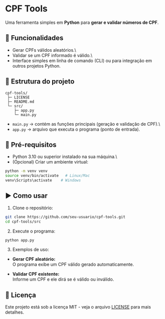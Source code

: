 # CPF Tools

Uma ferramenta simples em **Python** para **gerar e validar números de
CPF**.

## 🚀 Funcionalidades

-   Gerar CPFs válidos aleatórios.\
-   Validar se um CPF informado é válido.\
-   Interface simples em linha de comando (CLI) ou para integração em
    outros projetos Python.

## 📂 Estrutura do projeto

    cpf-tools/
     ├─ LICENSE
     ├─ README.md
     └─ src/
        ├─ app.py
        └─ main.py

-   `main.py` → contém as funções principais (geração e validação de
    CPF).\
-   `app.py` → arquivo que executa o programa (ponto de entrada).

## 🔧 Pré-requisitos

-   Python 3.10 ou superior instalado na sua máquina.\
-   (Opcional) Criar um ambiente virtual:

``` bash
python -m venv venv
source venv/bin/activate   # Linux/Mac
venv\Scripts\activate    # Windows
```

## ▶️ Como usar

1.  Clone o repositório:

``` bash
git clone https://github.com/seu-usuario/cpf-tools.git
cd cpf-tools/src
```

2.  Execute o programa:

``` bash
python app.py
```

3.  Exemplos de uso:

-   **Gerar CPF aleatório:**\
    O programa exibe um CPF válido gerado automaticamente.

-   **Validar CPF existente:**\
    Informe um CPF e ele dirá se é válido ou inválido.

## 📜 Licença

Este projeto está sob a licença MIT - veja o arquivo [LICENSE](LICENSE)
para mais detalhes.